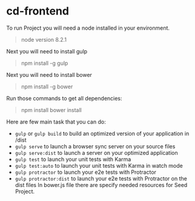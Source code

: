 # cd-frontend
To run Project you will need a node installed in your environment.
> node version 8.2.1 

Next you will need to install gulp
> npm install -g gulp

Next you will need to install bower
> npm install -g bower

Run those commands to get all dependencies:
> npm install
> bower install

Here are few main task that you can do:

* ```gulp``` or ```gulp build``` to build an optimized version of your application in /dist
* ````gulp serve```` to launch a browser sync server on your source files
* ```gulp serve:dist``` to launch a server on your optimized application
* ```gulp test``` to launch your unit tests with Karma
* ```gulp test:auto``` to launch your unit tests with Karma in watch mode
* ```gulp protractor``` to launch your e2e tests with Protractor
* ```gulp protractor:dist``` to launch your e2e tests with Protractor on the dist files
In bower.js file there are specify needed resources for Seed Project.
